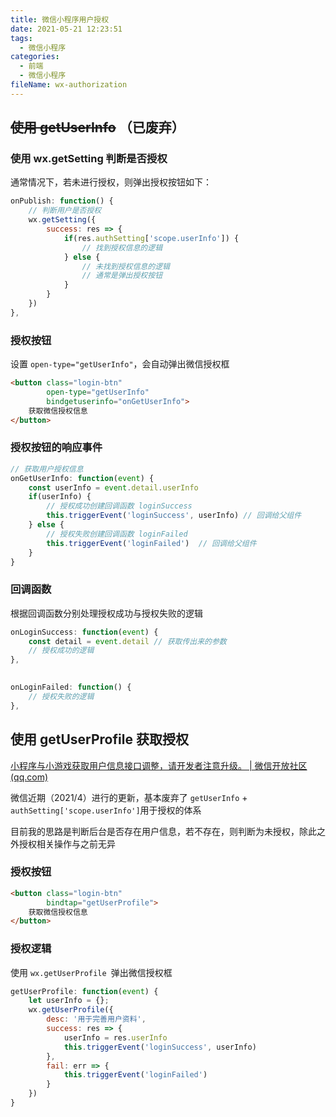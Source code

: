 ```yaml
---
title: 微信小程序用户授权
date: 2021-05-21 12:23:51
tags:
  - 微信小程序
categories:
  - 前端
  - 微信小程序
fileName: wx-authorization
---
```


## ~~使用 getUserInfo~~ （已废弃）

### 使用 wx.getSetting 判断是否授权

通常情况下，若未进行授权，则弹出授权按钮如下：

```javascript
onPublish: function() {
    // 判断用户是否授权
    wx.getSetting({
        success: res => {
            if(res.authSetting['scope.userInfo']) {
                // 找到授权信息的逻辑
            } else {
                // 未找到授权信息的逻辑
                // 通常是弹出授权按钮
            }
        }
    })
},
```

### 授权按钮

设置 `open-type="getUserInfo"`，会自动弹出微信授权框

```html
<button class="login-btn" 
        open-type="getUserInfo" 
        bindgetuserinfo="onGetUserInfo">
    获取微信授权信息
</button>
```

### 授权按钮的响应事件

```javascript
// 获取用户授权信息
onGetUserInfo: function(event) {
    const userInfo = event.detail.userInfo
    if(userInfo) {
		// 授权成功创建回调函数 loginSuccess
        this.triggerEvent('loginSuccess', userInfo) // 回调给父组件
    } else {
        // 授权失败创建回调函数 loginFailed
        this.triggerEvent('loginFailed')  // 回调给父组件
    }
}
```

### 回调函数

根据回调函数分别处理授权成功与授权失败的逻辑

```javascript
onLoginSuccess: function(event) {
    const detail = event.detail	// 获取传出来的参数
    // 授权成功的逻辑
},
    

onLoginFailed: function() {
    // 授权失败的逻辑
},
```

## 使用 getUserProfile 获取授权

[小程序与小游戏获取用户信息接口调整，请开发者注意升级。 | 微信开放社区 (qq.com)](https://developers.weixin.qq.com/community/develop/doc/0000a26e1aca6012e896a517556c01)

微信近期（2021/4）进行的更新，基本废弃了 `getUserInfo` + `authSetting['scope.userInfo']`用于授权的体系

目前我的思路是判断后台是否存在用户信息，若不存在，则判断为未授权，除此之外授权相关操作与之前无异

### 授权按钮

```html
<button class="login-btn" 
        bindtap="getUserProfile">
    获取微信授权信息
</button>
```

### 授权逻辑

使用 `wx.getUserProfile `弹出微信授权框

```javascript
getUserProfile: function(event) {
    let userInfo = {};
    wx.getUserProfile({
        desc: '用于完善用户资料',
        success: res => {
            userInfo = res.userInfo
            this.triggerEvent('loginSuccess', userInfo)
        },
        fail: err => {
            this.triggerEvent('loginFailed')
        } 
    })
}
```





